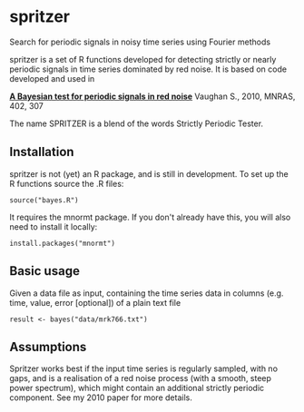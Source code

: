 # spritzer
Search for periodic signals in noisy time series using Fourier methods

spritzer is a set of R functions developed for detecting strictly or nearly periodic signals in time series dominated by red noise. It is based on code developed and used in

**[A Bayesian test for periodic signals in red noise](http://adsabs.harvard.edu/abs/2009arXiv0910.2706V)** 
Vaughan S., 2010, MNRAS, 402, 307

The name SPRITZER is a blend of the words Strictly Periodic Tester.

## Installation

spritzer is not (yet) an R package, and is still in development. To set up the R functions source the .R files:
```
source("bayes.R")
```

It requires the mnormt package. If you don't already have this, you will also need to install it locally:
```
install.packages("mnormt")
```

## Basic usage

Given a data file as input, containing the time series data in columns (e.g. time, value, error [optional]) of a plain text file

```
result <- bayes("data/mrk766.txt")
```

## Assumptions

Spritzer works best if the input time series is regularly sampled, with no gaps, and is a realisation of a red noise process (with a smooth, steep power spectrum), which might contain an additional strictly periodic component. See my 2010 paper for more details.
